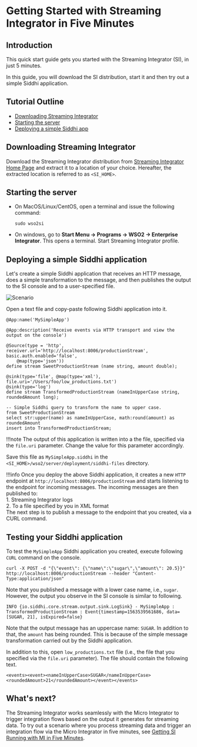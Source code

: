 # Getting Started with Streaming Integrator in Five Minutes

## Introduction

This quick start guide gets you started with the Streaming Integrator (SI), in just 5 minutes.


In this guide, you will download the SI distribution, start it and then try out a simple Siddhi application.

## Tutorial Outline

- [Downloading Streaming Integrator](#downloading-streaming-integrator)
- [Starting the server](#starting-the-server)
- [Deploying a simple Siddhi app](#deploying-a-simple-siddhi-app)

## Downloading Streaming Integrator


Download the Streaming Integrator distribution from [Streaming Integrator Home Page](https://wso2.com/integration/streaming-integrator/) and extract it to a location of your choice. Hereafter, the extracted location is referred to as `<SI_HOME>`.


## Starting the server

- On MacOS/Linux/CentOS, open a terminal and issue the following command:

    `sudo wso2si`

- On windows, go to **Start Menu -> Programs -> WSO2 -> Enterprise Integrator**. This opens a terminal. Start Streaming Integrator profile.


## Deploying a simple Siddhi application

Let's create a simple Siddhi application that receives an HTTP message, does a simple transformation to the message, and then publishes the output to the SI console and to a user-specified file.

![Scenario](../../images/quick-start-guide-101/quick-start.png)

Open a text file and copy-paste following Siddhi application into it.

```
@App:name('MySimpleApp')

@App:description('Receive events via HTTP transport and view the output on the console')

@Source(type = 'http', receiver.url='http://localhost:8006/productionStream', basic.auth.enabled='false',
    @map(type='json'))
define stream SweetProductionStream (name string, amount double);

@sink(type='file', @map(type='xml'), file.uri='/Users/foo/low_productions.txt')
@sink(type='log')
define stream TransformedProductionStream (nameInUpperCase string, roundedAmount long);

-- Simple Siddhi query to transform the name to upper case.
from SweetProductionStream
select str:upper(name) as nameInUpperCase, math:round(amount) as roundedAmount
insert into TransformedProductionStream;
```

!!!note
    The output of this application is written into a the file, specified via the `file.uri` parameter. Change the value for this parameter accordingly.

Save this file as `MySimpleApp.siddhi` in the `<SI_HOME>/wso2/server/deployment/siddhi-files` directory.

!!!info
    Once you deploy the above Siddhi application, it creates a new `HTTP` endpoint at `http://localhost:8006/productionStream` and starts listening to the endpoint for incoming messages. The incoming messages are then published to:<br/>
    1. Streaming Integrator logs<br/>
    2. To a file specified by you in XML format<br/>
    The next step is to publish a message to the endpoint that you created, via a CURL command.

## Testing your Siddhi application

To test the `MySimpleApp` Siddhi application you created, execute following `CURL` command on the console.

```
curl -X POST -d "{\"event\": {\"name\":\"sugar\",\"amount\": 20.5}}"  http://localhost:8006/productionStream --header "Content-Type:application/json"
```

Note that you published a message with a lower case name, i.e., `sugar`. However, the output you observe in the SI console is similar to following.

```
INFO {io.siddhi.core.stream.output.sink.LogSink} - MySimpleApp : TransformedProductionStream : Event{timestamp=1563539561686, data=[SUGAR, 21], isExpired=false}
```

Note that the output message has an uppercase name: `SUGAR`. In addition to that, the `amount` has being rounded. This is because of the simple message transformation carried out by the Siddhi application.

In addition to this, open `low_productions.txt` file (i.e., the file that you specified via the `file.uri` parameter). The file should contain the following text.

```
<events><event><nameInUpperCase>SUGAR</nameInUpperCase><roundedAmount>21</roundedAmount></event></events>
``` 

## What's next?

The Streaming Integrator works seamlessly with the Micro Integrator to trigger integration flows based on the output it generates for streaming data. To try out a scenario where you process streaming data and trigger an integration flow via the Micro Integrator in five minutes, see [Getting SI Running with MI in Five Minutes](hello-world-with-mi.md).
